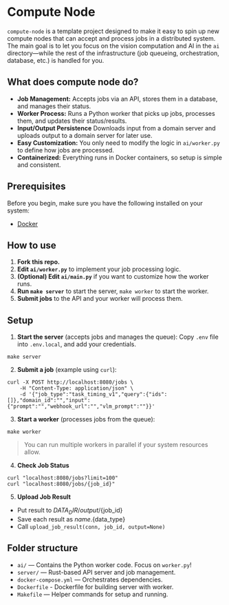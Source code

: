 # Compute Node

`compute-node` is a template project designed to make it easy to spin up new compute nodes that can accept and process jobs in a distributed system. The main goal is to let you focus on the vision computation and AI in the `ai` directory—while the rest of the infrastructure (job queueing, orchestration, database, etc.) is handled for you.

## What does compute node do?

- **Job Management:** Accepts jobs via an API, stores them in a database, and manages their status.
- **Worker Process:** Runs a Python worker that picks up jobs, processes them, and updates their status/results.
- **Input/Output Persistence** Downloads input from a domain server and uploads output to a domain server for later use.
- **Easy Customization:** You only need to modify the logic in `ai/worker.py` to define how jobs are processed.
- **Containerized:** Everything runs in Docker containers, so setup is simple and consistent.

## Prerequisites

Before you begin, make sure you have the following installed on your system:

- [Docker](https://docs.docker.com/get-docker/)

## How to use

1. **Fork this repo.**
2. **Edit `ai/worker.py`** to implement your job processing logic.
3. **(Optional) Edit `ai/main.py`** if you want to customize how the worker runs.
4. **Run `make server`** to start the server, `make worker` to start the worker.
5. **Submit jobs** to the API and your worker will process them.

## Setup

1. **Start the server** (accepts jobs and manages the queue):
Copy `.env` file into `.env.local`, and add your credentials.
```
make server
```

2. **Submit a job** (example using `curl`):
```
curl -X POST http://localhost:8080/jobs \
    -H "Content-Type: application/json" \
    -d '{"job_type":"task_timing_v1","query":{"ids": []},"domain_id":"","input":{"prompt":"","webhook_url":"","vlm_prompt":""}}'
```

3. **Start a worker** (processes jobs from the queue):

```
make worker
```
> You can run multiple workers in parallel if your system resources allow.

4. **Check Job Status**
```
curl "localhost:8080/jobs?limit=100"
curl "localhost:8080/jobs/{job_id}"
```
5. **Upload Job Result**
- Put result to ${DATA_DIR}/output/${job_id}
- Save each result as ${name}.${data_type}
- Call `upload_job_result(conn, job_id, output=None)`


## Folder structure

- `ai/` — Contains the Python worker code. Focus on `worker.py`!
- `server/` — Rust-based API server and job management.
- `docker-compose.yml` — Orchestrates dependencies.
- `Dockerfile` - Dockerfile for building server with worker.
- `Makefile` — Helper commands for setup and running.
